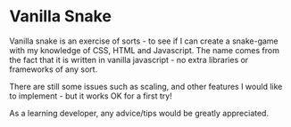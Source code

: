 # Vanilla Snake

Vanilla snake is an exercise of sorts - to see if I can create a snake-game with my knowledge of CSS, HTML and Javascript.
The name comes from the fact that it is written in vanilla javascript - no extra libraries or frameworks of any sort.

There are still some issues such as scaling, and other features I would like to implement - but it works OK for a first try!

As a learning developer, any advice/tips would be greatly appreciated. 
